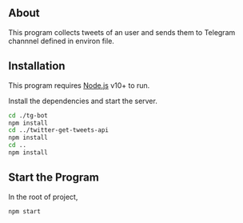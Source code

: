 ## About
This program collects tweets of an user and sends them to Telegram channnel defined in environ file. 


## Installation

This program requires [Node.js](https://nodejs.org/) v10+ to run.

Install the dependencies and start the server.

```sh
cd ./tg-bot
npm install
cd ../twitter-get-tweets-api
npm install
cd ..
npm install
```
## Start the Program

In the root of project, 
```sh
npm start